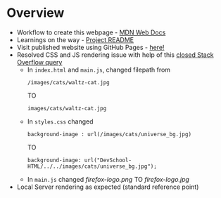 # Overview
- Workflow to create this webpage - [MDN Web Docs](https://developer.mozilla.org/en-US/docs/Learn/Getting_started_with_the_web/)
- Learnings on the way - [Project README](https://github.com/prak112/DevSchool-HTML#topics-learned)
- Visit published website using GitHub Pages - <a href="https://prak112.github.io/DevSchool-HTML" target="_blank" rel="noopener">here!</a>
- Resolved CSS and JS rendering issue with help of this [closed Stack Overflow query](https://stackoverflow.com/questions/52003005/css-not-working-on-github-pages)
    - In `index.html` and `main.js`, changed filepath from 
        ```
        /images/cats/waltz-cat.jpg
        ```
        TO 
        ```
        images/cats/waltz-cat.jpg
        ```
    - In `styles.css` changed 
        ```
        background-image : url(/images/cats/universe_bg.jpg)
        ```  
        TO 
        ```
        background-image: url("DevSchool-HTML/../../images/cats/universe_bg.jpg");
        ```
    - In `main.js` changed *firefox-logo.png* TO *firefox-logo.jpg*
- Local Server rendering as expected (standard reference point)
